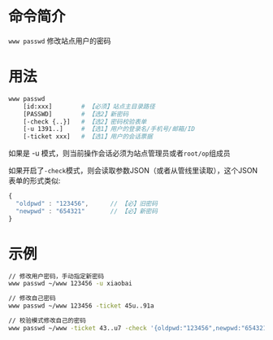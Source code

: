 命令简介
=======

`www passwd` 修改站点用户的密码

用法
=======

```bash
www passwd
    [id:xxx]        # 【必须】站点主目录路径
    [PASSWD]        # 【选2】新密码
    [-check {..}]   # 【选2】密码校验表单
    [-u 1391..]     # 【选1】用户的登录名/手机号/邮箱/ID
    [-ticket xxx]   # 【选1】用户的会话票据
```

如果是 -u 模式，则当前操作会话必须为站点管理员或者`root/op`组成员

如果开启了`-check`模式，则会读取参数JSON（或者从管线里读取），这个JSON表单的形式类似:

```js
{
  "oldpwd" : "123456",      // 【必】旧密码
  "newpwd" : "654321"       // 【必】新密码
}
```
    
示例
=======

```bash
// 修改用户密码，手动指定新密码
www passwd ~/www 123456 -u xiaobai

// 修改自己密码
www passwd ~/www 123456 -ticket 45u..91a

// 校验模式修改自己的密码
www passwd ~/www -ticket 43..u7 -check '{oldpwd:"123456",newpwd:"654321"}'
```
    
    
